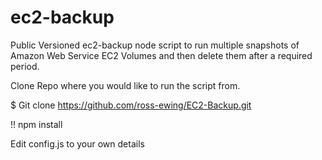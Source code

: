 # ec2-backup

Public Versioned ec2-backup node script to run multiple snapshots
of Amazon Web Service EC2 Volumes and then delete them after a required period.

Clone Repo where you would like to run the script from. 

$ Git clone https://github.com/ross-ewing/EC2-Backup.git

!! npm install

Edit config.js to your own details 